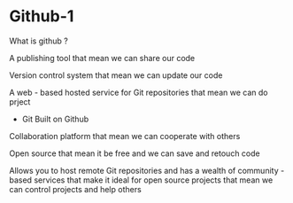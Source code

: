 # Github-1
What is github ?

A publishing tool that mean we can share our code

Version control system that mean we can update our code

A web - based hosted service for Git repositories that mean we can do prject

* Git Built on Github

Collaboration platform that mean we can cooperate with others

Open source that mean it be free and we can save and retouch code

Allows you to host remote Git repositories and has a wealth of community - based services that make it ideal for open source projects that mean we can control projects and help others
